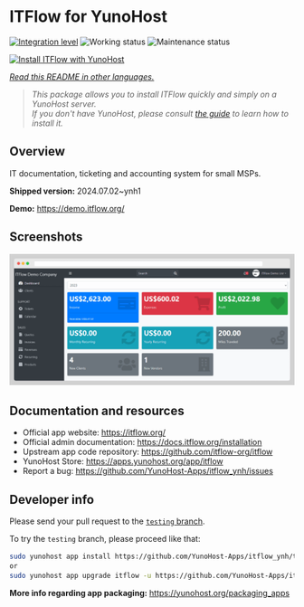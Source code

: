 <!--
N.B.: This README was automatically generated by <https://github.com/YunoHost/apps/tree/master/tools/readme_generator>
It shall NOT be edited by hand.
-->

# ITFlow for YunoHost

[![Integration level](https://dash.yunohost.org/integration/itflow.svg)](https://ci-apps.yunohost.org/ci/apps/itflow/) ![Working status](https://ci-apps.yunohost.org/ci/badges/itflow.status.svg) ![Maintenance status](https://ci-apps.yunohost.org/ci/badges/itflow.maintain.svg)

[![Install ITFlow with YunoHost](https://install-app.yunohost.org/install-with-yunohost.svg)](https://install-app.yunohost.org/?app=itflow)

*[Read this README in other languages.](./ALL_README.md)*

> *This package allows you to install ITFlow quickly and simply on a YunoHost server.*  
> *If you don't have YunoHost, please consult [the guide](https://yunohost.org/install) to learn how to install it.*

## Overview

IT documentation, ticketing and accounting system for small MSPs.

**Shipped version:** 2024.07.02~ynh1

**Demo:** <https://demo.itflow.org/>

## Screenshots

![Screenshot of ITFlow](./doc/screenshots/readme.gif)

## Documentation and resources

- Official app website: <https://itflow.org/>
- Official admin documentation: <https://docs.itflow.org/installation>
- Upstream app code repository: <https://github.com/itflow-org/itflow>
- YunoHost Store: <https://apps.yunohost.org/app/itflow>
- Report a bug: <https://github.com/YunoHost-Apps/itflow_ynh/issues>

## Developer info

Please send your pull request to the [`testing` branch](https://github.com/YunoHost-Apps/itflow_ynh/tree/testing).

To try the `testing` branch, please proceed like that:

```bash
sudo yunohost app install https://github.com/YunoHost-Apps/itflow_ynh/tree/testing --debug
or
sudo yunohost app upgrade itflow -u https://github.com/YunoHost-Apps/itflow_ynh/tree/testing --debug
```

**More info regarding app packaging:** <https://yunohost.org/packaging_apps>
